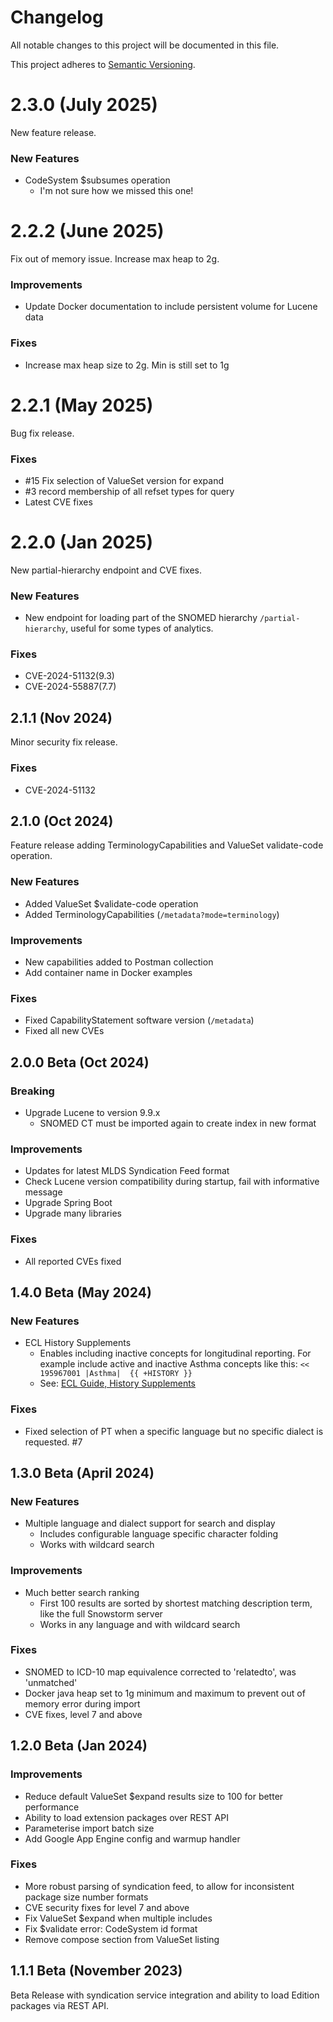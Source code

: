 # Changelog
All notable changes to this project will be documented in this file.

This project adheres to [Semantic Versioning](https://semver.org/spec/v2.0.0.html).

# 2.3.0 (July 2025)
New feature release.

### New Features
- CodeSystem $subsumes operation
  - I'm not sure how we missed this one!

# 2.2.2 (June 2025)
Fix out of memory issue. Increase max heap to 2g.

### Improvements
- Update Docker documentation to include persistent volume for Lucene data 

### Fixes
- Increase max heap size to 2g. Min is still set to 1g


# 2.2.1 (May 2025)
Bug fix release.

### Fixes
- #15 Fix selection of ValueSet version for expand
- #3 record membership of all refset types for query
- Latest CVE fixes


# 2.2.0 (Jan 2025)
New partial-hierarchy endpoint and CVE fixes.

### New Features
- New endpoint for loading part of the SNOMED hierarchy `/partial-hierarchy`, useful for some types of analytics.

### Fixes
- CVE-2024-51132(9.3)
- CVE-2024-55887(7.7)


## 2.1.1 (Nov 2024)
Minor security fix release.

### Fixes
- CVE-2024-51132


## 2.1.0 (Oct 2024)
Feature release adding TerminologyCapabilities and ValueSet validate-code operation.

### New Features
- Added ValueSet $validate-code operation
- Added TerminologyCapabilities (`/metadata?mode=terminology`)

### Improvements
- New capabilities added to Postman collection
- Add container name in Docker examples

### Fixes
- Fixed CapabilityStatement software version (`/metadata`)
- Fixed all new CVEs


## 2.0.0 Beta (Oct 2024)

### Breaking
- Upgrade Lucene to version 9.9.x
  - SNOMED CT must be imported again to create index in new format

### Improvements
- Updates for latest MLDS Syndication Feed format
- Check Lucene version compatibility during startup, fail with informative message
- Upgrade Spring Boot
- Upgrade many libraries 

### Fixes
- All reported CVEs fixed


## 1.4.0 Beta (May 2024)

### New Features
- ECL History Supplements
  - Enables including inactive concepts for longitudinal reporting. For example include active and inactive Asthma concepts like this: `<<  195967001 |Asthma|  {{ +HISTORY }}`
  - See: [ECL Guide, History Supplements](https://confluence.ihtsdotools.org/display/DOCECL/6.11+History+Supplements)

### Fixes
- Fixed selection of PT when a specific language but no specific dialect is requested. #7

## 1.3.0 Beta (April 2024)

### New Features
- Multiple language and dialect support for search and display
  - Includes configurable language specific character folding
  - Works with wildcard search

### Improvements
- Much better search ranking
  - First 100 results are sorted by shortest matching description term, like the full Snowstorm server
  - Works in any language and with wildcard search

### Fixes
- SNOMED to ICD-10 map equivalence corrected to 'relatedto', was 'unmatched'
- Docker java heap set to 1g minimum and maximum to prevent out of memory error during import
- CVE fixes, level 7 and above


## 1.2.0 Beta (Jan 2024)

### Improvements
- Reduce default ValueSet $expand results size to 100 for better performance
- Ability to load extension packages over REST API
- Parameterise import batch size
- Add Google App Engine config and warmup handler

### Fixes
- More robust parsing of syndication feed, to allow for inconsistent package size number formats
- CVE security fixes for level 7 and above
- Fix ValueSet $expand when multiple includes
- Fix $validate error: CodeSystem id format
- Remove compose section from ValueSet listing

## 1.1.1 Beta (November 2023)
Beta Release with syndication service integration and ability to load Edition packages via REST API.  
